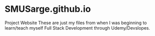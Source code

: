 # SMUSarge.github.io
Project Website
These are just my files from when I was beginning to learn/teach myself Full Stack Development through Udemy/Devslopes.
